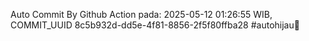 Auto Commit By Github Action pada: 2025-05-12 01:26:55 WIB, COMMIT_UUID 8c5b932d-dd5e-4f81-8856-2f5f80ffba28 #autohijau🗿
